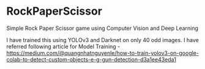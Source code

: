 # RockPaperScissor
Simple Rock Paper Scissor game using Computer Vision and Deep Learning

I have trained this using YOLOv3 and Darknet on only 40 odd images.
I have referred following article for Model Training - 
https://medium.com/@quangnhatnguyenle/how-to-train-yolov3-on-google-colab-to-detect-custom-objects-e-g-gun-detection-d3a1ee43eda1
